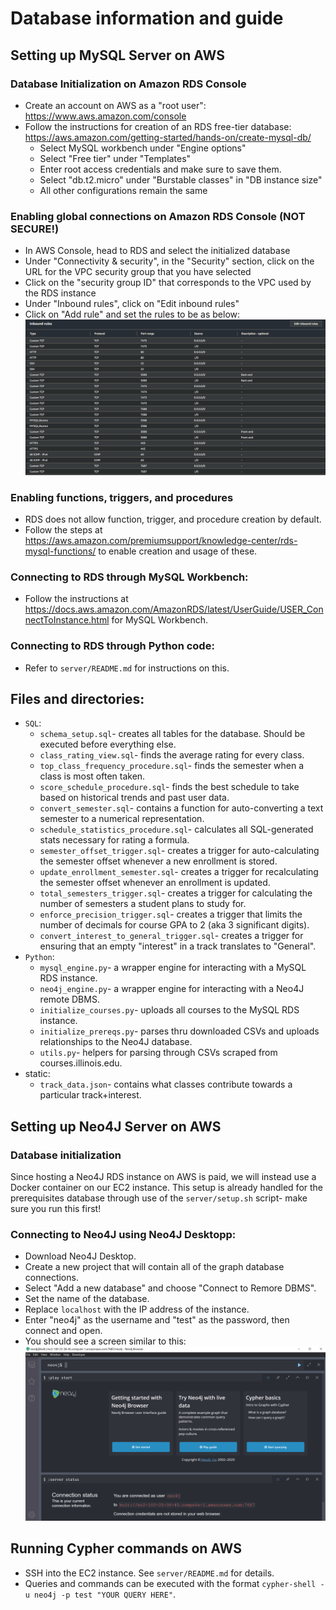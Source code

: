 # Database information and guide

## Setting up MySQL Server on AWS

### Database Initialization on Amazon RDS Console
- Create an account on AWS as a "root user": https://www.aws.amazon.com/console
- Follow the instructions for creation of an RDS free-tier database: https://aws.amazon.com/getting-started/hands-on/create-mysql-db/
    - Select MySQL workbench under "Engine options"
    - Select "Free tier" under "Templates"
    - Enter root access credentials and make sure to save them.
    - Select "db.t2.micro" under "Burstable classes" in "DB instance size"
    - All other configurations remain the same

### Enabling global connections on Amazon RDS Console (NOT SECURE!)
- In AWS Console, head to RDS and select the initialized database
- Under "Connectivity & security", in the "Security" section, click on the URL for the VPC security group that you have selected
- Click on the "security group ID" that corresponds to the VPC used by the RDS instance
- Under "Inbound rules", click on "Edit inbound rules"
- Click on "Add rule" and set the rules to be as below:
![Access setup](inbound-rule-setup.png)


### Enabling functions, triggers, and procedures
- RDS does not allow function, trigger, and procedure creation by default.
- Follow the steps at https://aws.amazon.com/premiumsupport/knowledge-center/rds-mysql-functions/ to enable creation and usage of these.

### Connecting to RDS through MySQL Workbench:
- Follow the instructions at https://docs.aws.amazon.com/AmazonRDS/latest/UserGuide/USER_ConnectToInstance.html for MySQL Workbench.

### Connecting to RDS through Python code:
- Refer to `server/README.md` for instructions on this.

## Files and directories:
- `SQL`:
    - `schema_setup.sql`- creates all tables for the database. Should be executed before everything else.
    - `class_rating_view.sql`- finds the average rating for every class.
    - `top_class_frequency_procedure.sql`- finds the semester when a class is most often taken.
    - `score_schedule_procedure.sql`- finds the best schedule to take based on historical trends and past user data.
    - `convert_semester.sql`- contains a function for auto-converting a text semester to a numerical representation.
    - `schedule_statistics_procedure.sql`- calculates all SQL-generated stats necessary for rating a formula.
    - `semester_offset_trigger.sql`- creates a trigger for auto-calculating the semester offset whenever a new enrollment is stored.
    - `update_enrollment_semester.sql`- creates a trigger for recalculating the semester offset whenever an enrollment is updated.
    - `total_semesters_trigger.sql`- creates a trigger for calculating the number of semesters a student plans to study for.
    - `enforce_precision_trigger.sql`- creates a trigger that limits the number of decimals for course GPA to 2 (aka 3 significant digits).
    - `convert_interest_to_general_trigger.sql`- creates a trigger for ensuring that an empty "interest" in a track translates to "General".
- `Python`:
    - `mysql_engine.py`- a wrapper engine for interacting with a MySQL RDS instance.
    - `neo4j_engine.py`- a wrapper engine for interacting with a Neo4J remote DBMS.
    - `initialize_courses.py`- uploads all courses to the MySQL RDS instance.
    - `initialize_prereqs.py`- parses thru downloaded CSVs and uploads relationships to the Neo4J database.
    - `utils.py`- helpers for parsing through CSVs scraped from courses.illinois.edu.
- static:
    - `track_data.json`- contains what classes contribute towards a particular track+interest.

## Setting up Neo4J Server on AWS

### Database initialization
Since hosting a Neo4J RDS instance on AWS is paid, we will instead use a Docker container on our EC2 instance. This setup is already handled
for the prerequisites database through use of the `server/setup.sh` script- make sure you run this first!

### Connecting to Neo4J using Neo4J Desktopp:
- Download Neo4J Desktop.
- Create a new project that will contain all of the graph database connections.
- Select "Add a new database" and choose "Connect to Remore DBMS".
- Set the name of the database.
- Replace `localhost` with the IP address of the instance.
- Enter "neo4j" as the username and "test" as the password, then connect and open.
- You should see a screen similar to this:
![Neo4j Setup](neo4j-connection.png)

## Running Cypher commands on AWS
- SSH into the EC2 instance. See `server/README.md` for details.
- Queries and commands can be executed with the format `cypher-shell -u neo4j -p test "YOUR QUERY HERE"`.
